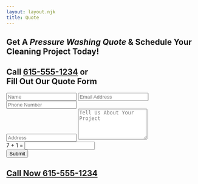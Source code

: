 ```yaml
---
layout: layout.njk
title: Quote
---
```

<link rel="stylesheet" href="/quotestyles.css" />

<section class="quote-hero">
  <div class="quote-hero-container">
    <h1>Get A <em>Pressure Washing Quote</em> &amp; Schedule Your Cleaning Project Today! </h1>
    <h2>Call <a href="tel:6155551234">615-555-1234</a> or<br>Fill Out Our Quote Form</h2>
  </div>

  <form name="quote" method="POST" class="quote-form-wrapper" data-netlify="true" data-netlify-recaptcha="true">
    <div class="row">
      <input type="hidden" name="quote" value="contact"/>
      <input type="text" name="name" placeholder="Name" required />
      <input type="email" name="email" placeholder="Email Address" required />
    </div>
    <div>
    <input type="tel" name="phone" placeholder="Phone Number" required />
    </div>
    <input type="text" name="address" placeholder="Address" />
    <textarea name="message" rows="5" placeholder="Tell Us About Your Project"></textarea>
<div>
       <label class="captcha-label">7 + 1 =</label> <input type="text" name="captcha" required class="captcha-input" />
</div>
    <div class="form-row-submit">
      <button type="submit">Submit</button>
    </div>
  </form>
<div class="quote-hero-container">
<h2><a href="tel:6155551234">Call Now 615-555-1234</a></h2>
</div>

</section>
